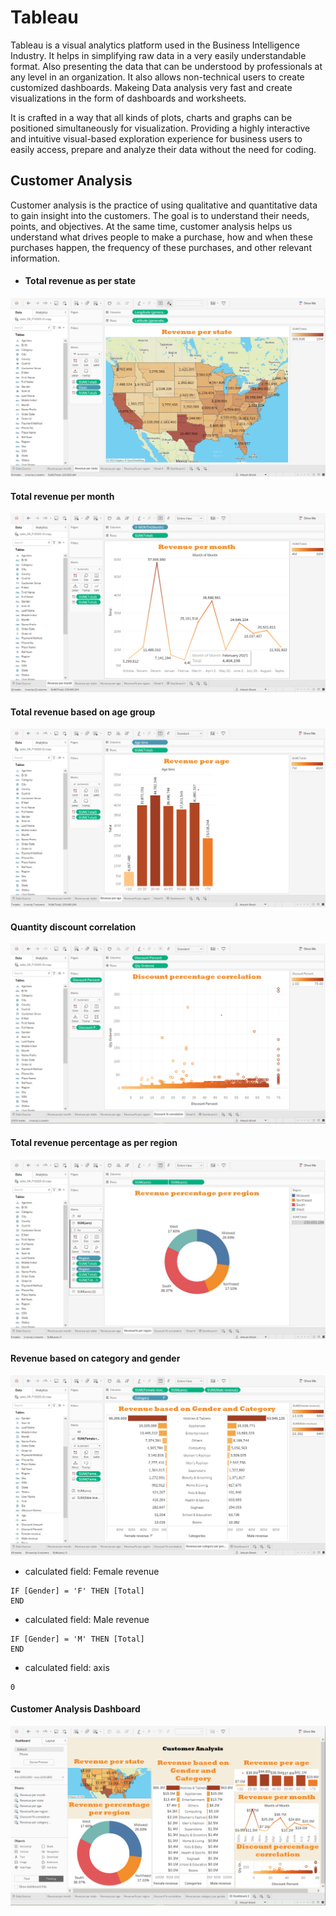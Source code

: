 
# Tableau
Tableau is a visual analytics platform used in the Business Intelligence Industry.  It helps in simplifying raw data in a very easily understandable format. Also presenting the data that can be understood by professionals at any level in an organization. It also allows non-technical users to create customized dashboards. Makeing Data analysis very fast and create visualizations in the form of dashboards and worksheets. 

It is crafted in a way that all kinds of plots, charts and graphs can be positioned simultaneously for visualization. Providing a highly interactive and intuitive visual-based exploration experience for business users to easily access, prepare and analyze their data without the need for coding.





## Customer Analysis
Customer analysis is the practice of using qualitative and quantitative data to gain insight into the customers. The goal is to understand their needs, points, and objectives. At the same time, customer analysis helps us understand what drives people to make a purchase, how and when these purchases happen, the frequency of these purchases, and other relevant information.

- #### Total revenue as per state
![Revenue](https://github.com/DragnaRR/Tableau-analysis/blob/main/screenshots/revenue_state.PNG)

#### Total revenue per month
![Revenue](https://github.com/DragnaRR/Tableau-analysis/blob/main/screenshots/revenue_mon.PNG)

#### Total revenue based on age group
![Revenue](https://github.com/DragnaRR/Tableau-analysis/blob/main/screenshots/revenue_age.PNG)

#### Quantity discount correlation
![discount_corr](https://github.com/DragnaRR/Tableau-analysis/blob/main/screenshots/discount_correlation.PNG)

#### Total revenue percentage as per region
![revenue](https://github.com/DragnaRR/Tableau-analysis/blob/main/screenshots/revenue_region.PNG)

#### Revenue based on category and gender
![revenue](https://github.com/DragnaRR/Tableau-analysis/blob/main/screenshots/revenue_gender.PNG)
- calculated field: Female revenue
```
IF [Gender] = 'F' THEN [Total]
END
```
- calculated field: Male revenue
```
IF [Gender] = 'M' THEN [Total]
END
```
- calculated field: axis
```
0
```
#### Customer Analysis Dashboard
![customer](https://github.com/DragnaRR/Tableau-analysis/blob/main/screenshots/customer.PNG)
